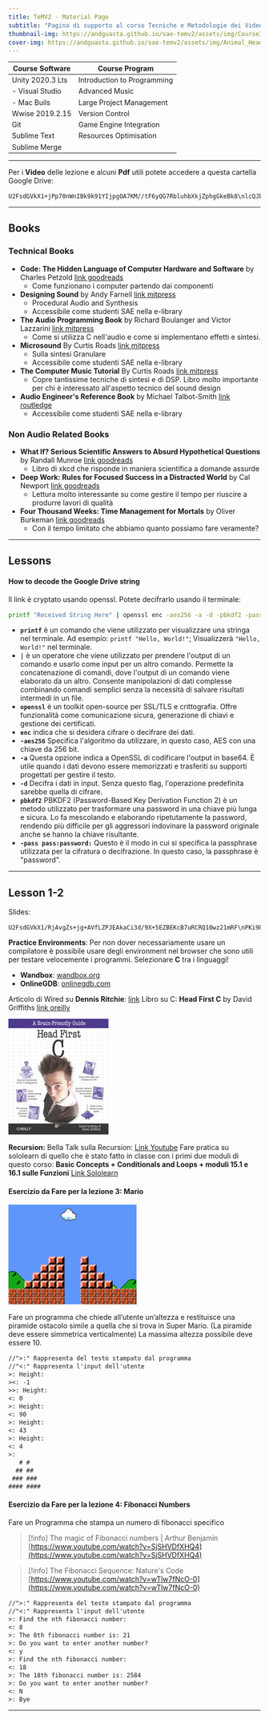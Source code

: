 ```yaml
---
title: TeMV2 - Material Page
subtitle: "Pagina di supporto al corso Tecniche e Metodologie dei Videogiochi 2. Docente: Andrea Guastadisegni"
thumbnail-img: https://andguasta.github.io/sae-temv2/assets/img/CourseImage.png
cover-img: https://andguasta.github.io/sae-temv2/assets/img/Animal_Header1.png
---
```


| Course Software  | Course Program              |
| ---------------- | --------------------------- |
| Unity 2020.3 Lts | Introduction to Programming |
| - Visual Studio  | Advanced Music              |
| - Mac Buils      | Large Project Management    |
| Wwise 2019.2.15  | Version Control             |
| Git              | Game Engine Integration     |
| Sublime Text     | Resources Optimisation      |
| Sublime Merge    |                             |

- - -

Per i **Video** delle lezione e alcuni **Pdf** utili potete accedere a questa cartella Google Drive:
```
U2FsdGVkX1+jPp70nWnIBk9k91YIjpgOA7KM//tF6yQG7RbluhbXkjZphgGkeBk8\nlcQJbXI88A2OfbdjO7oqb89JwtBcpNuvmBdnPVW4iLuCCPS9T+kuDgQYDWScFRA9
```
---

## Books
### Technical Books
- **Code: The Hidden Language of Computer Hardware and Software** by Charles Petzold [link goodreads](https://www.goodreads.com/book/show/44882.Code)
    - Come funzionano i computer partendo dai componenti
- **Designing Sound** by Andy Farnell [link mitpress](https://mitpress.mit.edu/books/designing-sound)
    - Procedural Audio and Synthesis
    - Accessibile come studenti SAE nella e-library
- **The Audio Programming Book** by Richard Boulanger and Victor Lazzarini [link mitpress](https://mitpress.mit.edu/books/audio-programming-book)
    - Come si utilizza C nell'audio e come si implementano effetti e sintesi.
- **Microsound** By Curtis Roads [link mitpress](https://mitpress.mit.edu/books/microsound)
    - Sulla sintesi Granulare
    - Accessibile come studenti SAE nella e-library
- **The Computer Music Tutorial** By Curtis Roads [link mitpress](https://mitpress.mit.edu/books/computer-music-tutorial)
    - Copre tantissime tecniche di sintesi e di DSP. Libro molto importante per chi è interessato all'aspetto tecnico del sound design
- **Audio Engineer's Reference Book** by Michael Talbot-Smith [link routledge](https://www.routledge.com/Audio-Engineers-Reference-Book/Talbot-Smith/p/book/9780240516851)
    - Accessibile come studenti SAE nella e-library

### Non Audio Related Books
- **What If? Serious Scientific Answers to Absurd Hypothetical Questions** by Randall Munroe
[link goodreads](https://www.goodreads.com/book/show/21413662-what-if-serious-scientific-answers-to-absurd-hypothetical-questions)
    - Libro di xkcd che risponde in maniera scientifica a domande assurde
- **Deep Work: Rules for Focused Success in a Distracted World** by Cal Newport [link goodreads](https://www.goodreads.com/book/show/25744928-deep-work?ac=1&from_search=true&qid=3YjAFmWm5O&rank=1)
    - Lettura molto interessante su come gestire il tempo per riuscire a produrre lavori di qualità
- **Four Thousand Weeks: Time Management for Mortals** by Oliver Burkeman [link goodreads](https://www.goodreads.com/book/show/54785515-four-thousand-weeks)
    - Con il tempo limitato che abbiamo quanto possiamo fare veramente?

---

## Lessons
#### How to decode the Google Drive string
Il link è cryptato usando openssl. Potete decifrarlo usando il terminale:

```bash
printf "Received String Here" | openssl enc -aes256 -a -d -pbkdf2 -pass pass:password
```


- **`printf`** è un comando che viene utilizzato per visualizzare una stringa nel terminale. Ad esempio: `printf "Hello, World!"`; Visualizzerà `"Hello, World!"` nel terminale.
- **`|`** è un operatore che viene utilizzato per prendere l'output di un comando e usarlo come input per un altro comando. Permette la concatenazione di comandi, dove l'output di un comando viene elaborato da un altro. Consente manipolazioni di dati complesse combinando comandi semplici senza la necessità di salvare risultati intermedi in un file.
- **`openssl`** è un toolkit open-source per SSL/TLS e crittografia. Offre funzionalità come comunicazione sicura, generazione di chiavi e gestione dei certificati.
- **`enc`** indica che si desidera cifrare o decifrare dei dati.
- **`-aes256`** Specifica l'algoritmo da utilizzare, in questo caso, AES con una chiave da 256 bit.
- **`-a`** Questa opzione indica a OpenSSL di codificare l'output in base64. È utile quando i dati devono essere memorizzati e trasferiti su supporti progettati per gestire il testo.
- **`-d`** Decifra i dati in input. Senza questo flag, l'operazione predefinita sarebbe quella di cifrare.
- **`pbkdf2`** PBKDF2 (Password-Based Key Derivation Function 2) è un metodo utilizzato per trasformare una password in una chiave più lunga e sicura. Lo fa mescolando e elaborando ripetutamente la password, rendendo più difficile per gli aggressori indovinare la password originale anche se hanno la chiave risultante.
- **`-pass pass:password:`** Questo è il modo in cui si specifica la passphrase utilizzata per la cifratura o decifrazione. In questo caso, la passphrase è "password".

- - -

## Lesson 1-2

Slides:
```
U2FsdGVkX1/RjAvgZs+jg+AVfLZPJEAkaCi3d/9X+5EZBEKcB7uRCRQ10wz21mRF\nPKi98zj3B5MIfm+a9cXVOLexamfkfXHIguLYSRaIJizZoAy7y4TbW/Zf+vXt4Hdh\nAjzsUVw8uScEErkx5AjZ2MD7cUnPPAn0ynRC3L8+3fy9tmbUR3Gi4HDBtMIijkGz\nlU9GPez/vsmFYSxyul6kTw8ckiunZMbMAN/nhjGH6vma0b0fWpXAq6etRvzdSuZA
```

**Practice Environments**: Per non dover necessariamente usare un compilatore è possibile usare degli environment nel browser che sono utili per testare velocemente i programmi. Selezionare **C** tra i linguaggi!
- **Wandbox**: [wandbox.org](https://wandbox.org/)
- **OnlineGDB**: [onlinegdb.com](https://www.onlinegdb.com/)

Articolo di Wired su **Dennis Ritchie**: [link](https://web.archive.org/web/20140702035255/https://www.wired.com/2011/10/thedennisritchieeffect/)
Libro su C: **Head First C** by David Griffiths [link oreilly](https://www.oreilly.com/library/view/head-first-c/9781449335649/)

![CBook](assets/img/HeadFirstC.jpeg)

**Recursion:** Bella Talk sulla Recursion: [Link Youtube](https://www.youtube.com/watch?v=tAKfA3Lfvi0)
Fare pratica su sololearn di quello che è stato fatto in classe con i primi due moduli di questo corso: **Basic Concepts + Conditionals and Loops + moduli 15.1 e 16.1 sulle Funzioni**
[Link Sololearn](https://www.sololearn.com/learn/courses/c-introduction)
#### Esercizio da Fare per la lezione 3: Mario
![MarioBlocks](assets/img/SuperMarioBlocks.jpeg)

Fare un programma che chiede all’utente un’altezza e restituisce una piramide ostacolo simile a quella che si trova in Super Mario. (La piramide deve essere simmetrica verticalmente) La massima altezza possibile deve essere 10.
```
//">:" Rappresenta del testo stampato dal programma 
//"<:" Rappresenta l'input dell'utente 
>: Height: 
><: -1 
>>: Height: 
<: 0 
>: Height: 
<: 90 
>: Height: 
<: 43 
>: Height: 
<: 4 
>: 
   # # 
  ## ## 
 ### ### 
#### ####
```
#### Esercizio da Fare per la lezione 4: Fibonacci Numbers
Fare un Programma che stampa un numero di fibonacci specifico
> [!info] The magic of Fibonacci numbers | Arthur Benjamin  
> [https://www.youtube.com/watch?v=SjSHVDfXHQ4](https://www.youtube.com/watch?v=SjSHVDfXHQ4)  

> [!info] The Fibonacci Sequence: Nature's Code    
> [https://www.youtube.com/watch?v=wTlw7fNcO-0](https://www.youtube.com/watch?v=wTlw7fNcO-0)  

```
//">:" Rappresenta del testo stampato dal programma
//"<:" Rappresenta l'input dell'utente
>: Find the nth fibonacci number:
<: 8
>: The 8th fibonacci number is: 21
>: Do you want to enter another number?
<: y
>: Find the nth fibonacci number:
<: 18
>: The 18th fibonacci number is: 2584
>: Do you want to enter another number?
<: N
>: Bye
```

- - -

